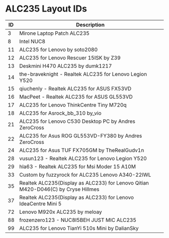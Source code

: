 # ALC235 Layout IDs

| ID | Description |
|---|---|
| 3 | Mirone Laptop Patch ALC235 |
| 8 | Intel NUC8 |
| 11 | ALC235 for Lenovo by soto2080 |
| 12 | ALC235 for Lenovo Rescuer 15ISK by Z39 |
| 13 | Deskmini H470 ALC235 by dumk1217 |
| 14 | the-braveknight - Realtek ALC235 for Lenovo Legion Y520 |
| 15 | qiuchenly - Realtek ALC235 for ASUS FX53VD |
| 16 | MacPeet - Realtek ALC235 for ASUS GL553VD |
| 17 | ALC235 for Lenovo ThinkCentre Tiny M720q |
| 18 | ALC235 for Asrock_bb_310 by_vio |
| 21 | ALC235 for Lenovo C530 Desktop PC by Andres ZeroCross |
| 22 | ALC235 for Asus ROG GL553VD-FY380 by Andres ZeroCross |
| 24 | ALC235 for Asus TUF FX705GM by TheRealGudv1n |
| 28 | vusun123 - Realtek ALC235 for Lenovo Legion Y520 |
| 29 | hla63 - Realtek ALC235 for Msi Moder 15 A10M |
| 33 | Custom by fuzzyrock for ALC235 Lenovo A340-22IWL |
| 35 | Realtek ALC235(Display as ALC233) for Lenovo Qitian M420-D046(C) by Cryse Hillmes |
| 37 | Realtek ALC235(Display as ALC233) for Lenovo IdeaCentre Mini 5 |
| 72 | Lenovo M920x ALC235 by meloay |
| 88 | frozenzero123 - NUC8I5BEH JUST MIC ALC235 |
| 99 | ALC235 for Lenovo TianYi 510s Mini by DalianSky |
